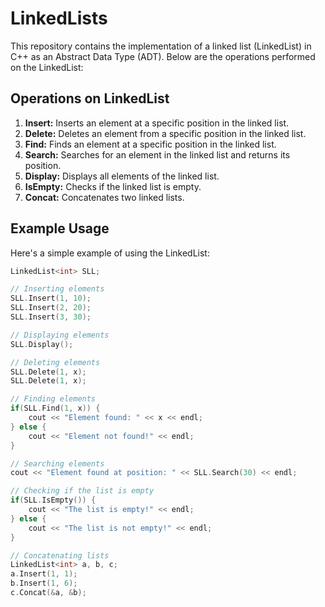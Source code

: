 # LinkedLists

This repository contains the implementation of a linked list (LinkedList) in C++ as an Abstract Data Type (ADT). Below are the operations performed on the LinkedList:

## Operations on LinkedList

1. **Insert:** Inserts an element at a specific position in the linked list.
2. **Delete:** Deletes an element from a specific position in the linked list.
3. **Find:** Finds an element at a specific position in the linked list.
4. **Search:** Searches for an element in the linked list and returns its position.
5. **Display:** Displays all elements of the linked list.
6. **IsEmpty:** Checks if the linked list is empty.
7. **Concat:** Concatenates two linked lists.

## Example Usage

Here's a simple example of using the LinkedList:

```cpp
LinkedList<int> SLL;

// Inserting elements
SLL.Insert(1, 10);
SLL.Insert(2, 20);
SLL.Insert(3, 30);

// Displaying elements
SLL.Display();

// Deleting elements
SLL.Delete(1, x);
SLL.Delete(1, x);

// Finding elements
if(SLL.Find(1, x)) {
    cout << "Element found: " << x << endl;
} else {
    cout << "Element not found!" << endl;
}

// Searching elements
cout << "Element found at position: " << SLL.Search(30) << endl;

// Checking if the list is empty
if(SLL.IsEmpty()) {
    cout << "The list is empty!" << endl;
} else {
    cout << "The list is not empty!" << endl;
}

// Concatenating lists
LinkedList<int> a, b, c;
a.Insert(1, 1);
b.Insert(1, 6);
c.Concat(&a, &b);

